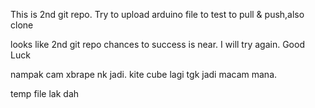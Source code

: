 This is 2nd git repo. Try to upload arduino file to test to pull & push,also clone

looks like 2nd git repo chances to success is near. I will try again. Good Luck

nampak cam xbrape nk jadi. kite cube lagi tgk jadi macam mana.

temp file lak dah
